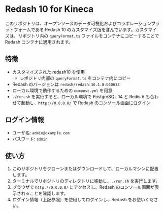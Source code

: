 # Redash 10 for Kineca

このリポジトリは、オープンソースのデータ可視化およびコラボレーションプラットフォームである Redash 10 のカスタマイズ版を含んでいます。カスタマイズは、リポジトリ内の `queryFormat.ts` ファイルをコンテナにコピーすることで Redash コンテナに適用されます。

## 特徴

- カスタマイズされた redash10 を使用
    - レポジトリ内部の `queryFormat.ts` をコンテナ内にコピー
- Redash のバージョンは `redash/redash:10.1.0.b50633`
- ローカル環境で動作するための `compose.yml` を用意
- `./run.sh` を実行すると、ローカル環境で PostgreSQL 14 と Redis 6 も合わせて起動し、`http://0.0.0.0/` で Redash のコンソール画面にログイン

## ログイン情報

- ユーザ名: `admin@example.com`
- パスワード: `admin`

## 使い方

1. このリポジトリをクローンまたはダウンロードして、ローカルマシンに配置します。
2. ターミナルでリポジトリのディレクトリに移動し、`./run.sh` を実行します。
3. ブラウザで `http://0.0.0.0/` にアクセスし、Redash のコンソール画面が表示されることを確認します。
4. ログイン情報（上記参照）を使用してログインし、Redash をお使いください。
